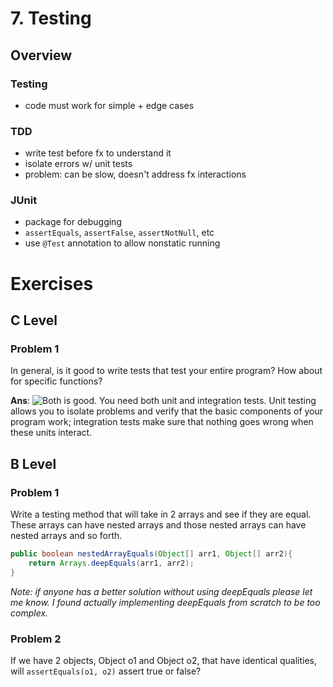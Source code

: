 # 7. Testing
## Overview
### Testing
- code must work for simple + edge cases
### TDD
- write test before fx to understand it
- isolate errors w/ unit tests
- problem: can be slow, doesn't address fx interactions
### JUnit
- package for debugging
- `assertEquals`, `assertFalse`, `assertNotNull`, etc
- use `@Test` annotation to allow nonstatic running
# Exercises
## C Level
### Problem 1
In general, is it good to write tests that test your entire program? How about for specific functions?

**Ans**: 
![Both is good.](https://64.media.tumblr.com/03d19e83eaf67ef680e8fbbe53a6051c/tumblr_oxvsg1sZGC1tx7nmpo3_500.jpg)
You need both unit and integration tests. Unit testing allows you to isolate problems and verify that the basic components of your program work; integration tests make sure that nothing goes wrong when these units interact.

## B Level
### Problem 1
Write a testing method that will take in 2 arrays and see if they are equal. These arrays can have nested arrays and those nested arrays can have nested arrays and so forth.
```java
public boolean nestedArrayEquals(Object[] arr1, Object[] arr2){
	return Arrays.deepEquals(arr1, arr2);
}
```
*Note: if anyone has a better solution without using deepEquals please let me know. I found actually implementing deepEquals from scratch to be too complex.*

### Problem 2
If we have 2 objects, Object o1 and Object o2, that have identical qualities, will `assertEquals(o1, o2)` assert true or false?
